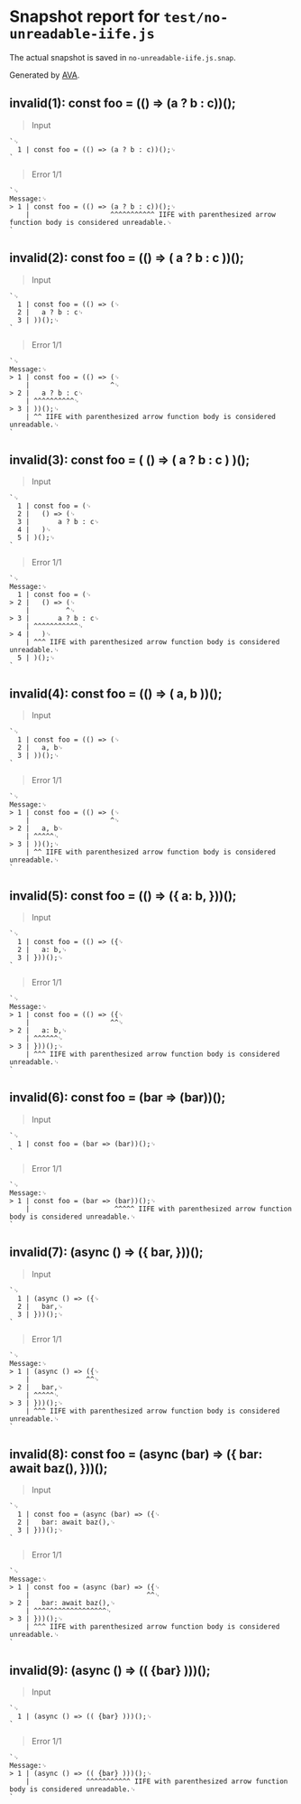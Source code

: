 # Snapshot report for `test/no-unreadable-iife.js`

The actual snapshot is saved in `no-unreadable-iife.js.snap`.

Generated by [AVA](https://avajs.dev).

## invalid(1): const foo = (() => (a ? b : c))();

> Input

    `␊
      1 | const foo = (() => (a ? b : c))();␊
    `

> Error 1/1

    `␊
    Message:␊
    > 1 | const foo = (() => (a ? b : c))();␊
        |                    ^^^^^^^^^^^ IIFE with parenthesized arrow function body is considered unreadable.␊
    `

## invalid(2): const foo = (() => ( a ? b : c ))();

> Input

    `␊
      1 | const foo = (() => (␊
      2 | 	a ? b : c␊
      3 | ))();␊
    `

> Error 1/1

    `␊
    Message:␊
    > 1 | const foo = (() => (␊
        |                    ^␊
    > 2 | 	a ? b : c␊
        | ^^^^^^^^^^␊
    > 3 | ))();␊
        | ^^ IIFE with parenthesized arrow function body is considered unreadable.␊
    `

## invalid(3): const foo = ( () => ( a ? b : c ) )();

> Input

    `␊
      1 | const foo = (␊
      2 | 	() => (␊
      3 | 		a ? b : c␊
      4 | 	)␊
      5 | )();␊
    `

> Error 1/1

    `␊
    Message:␊
      1 | const foo = (␊
    > 2 | 	() => (␊
        | 	      ^␊
    > 3 | 		a ? b : c␊
        | ^^^^^^^^^^^␊
    > 4 | 	)␊
        | ^^^ IIFE with parenthesized arrow function body is considered unreadable.␊
      5 | )();␊
    `

## invalid(4): const foo = (() => ( a, b ))();

> Input

    `␊
      1 | const foo = (() => (␊
      2 | 	a, b␊
      3 | ))();␊
    `

> Error 1/1

    `␊
    Message:␊
    > 1 | const foo = (() => (␊
        |                    ^␊
    > 2 | 	a, b␊
        | ^^^^^␊
    > 3 | ))();␊
        | ^^ IIFE with parenthesized arrow function body is considered unreadable.␊
    `

## invalid(5): const foo = (() => ({ a: b, }))();

> Input

    `␊
      1 | const foo = (() => ({␊
      2 | 	a: b,␊
      3 | }))();␊
    `

> Error 1/1

    `␊
    Message:␊
    > 1 | const foo = (() => ({␊
        |                    ^^␊
    > 2 | 	a: b,␊
        | ^^^^^^␊
    > 3 | }))();␊
        | ^^^ IIFE with parenthesized arrow function body is considered unreadable.␊
    `

## invalid(6): const foo = (bar => (bar))();

> Input

    `␊
      1 | const foo = (bar => (bar))();␊
    `

> Error 1/1

    `␊
    Message:␊
    > 1 | const foo = (bar => (bar))();␊
        |                     ^^^^^ IIFE with parenthesized arrow function body is considered unreadable.␊
    `

## invalid(7): (async () => ({ bar, }))();

> Input

    `␊
      1 | (async () => ({␊
      2 | 	bar,␊
      3 | }))();␊
    `

> Error 1/1

    `␊
    Message:␊
    > 1 | (async () => ({␊
        |              ^^␊
    > 2 | 	bar,␊
        | ^^^^^␊
    > 3 | }))();␊
        | ^^^ IIFE with parenthesized arrow function body is considered unreadable.␊
    `

## invalid(8): const foo = (async (bar) => ({ bar: await baz(), }))();

> Input

    `␊
      1 | const foo = (async (bar) => ({␊
      2 | 	bar: await baz(),␊
      3 | }))();␊
    `

> Error 1/1

    `␊
    Message:␊
    > 1 | const foo = (async (bar) => ({␊
        |                             ^^␊
    > 2 | 	bar: await baz(),␊
        | ^^^^^^^^^^^^^^^^^^␊
    > 3 | }))();␊
        | ^^^ IIFE with parenthesized arrow function body is considered unreadable.␊
    `

## invalid(9): (async () => (( {bar} )))();

> Input

    `␊
      1 | (async () => (( {bar} )))();␊
    `

> Error 1/1

    `␊
    Message:␊
    > 1 | (async () => (( {bar} )))();␊
        |              ^^^^^^^^^^^ IIFE with parenthesized arrow function body is considered unreadable.␊
    `
